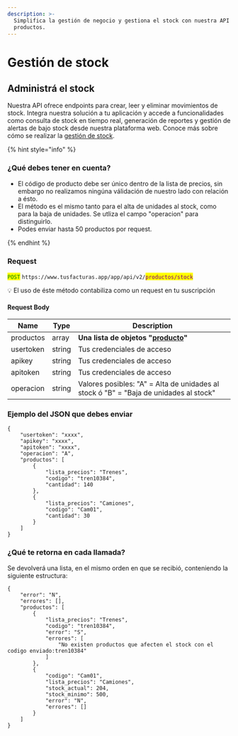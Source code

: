 ```yaml
---
description: >-
  Simplifica la gestión de negocio y gestiona el stock con nuestra API para
  productos.
---
```


# Gestión de stock

## Administrá el stock

Nuestra API ofrece endpoints para crear, leer y eliminar movimientos de stock. Integra nuestra solución a tu aplicación y accede a funcionalidades como consulta de stock en tiempo real, generación de reportes y gestión de alertas de bajo stock desde nuestra plataforma web. Conoce más sobre cómo se realizar la [gestión de stock](https://www.tusfacturas.app/caracteristicas-de-tus-facturas-electronica-stock.html).&#x20;

{% hint style="info" %}
### ¿Qué debes tener en cuenta?



* El código de producto debe ser único dentro de la lista de precios, sin embargo no realizamos ningúna válidación de nuestro lado con relación a ésto.
* El método es el mismo tanto para el alta de unidades al stock, como para la baja de unidades. Se utliza el campo "operacion" para distinguirlo.
* Podes enviar hasta 50 productos por request.


{% endhint %}

### Request

<mark style="color:green;">`POST`</mark> `https://www.tusfacturas.app/app/api/v2/`<mark style="color:purple;">`productos/stock`</mark>

💡 El uso de éste método  contabiliza como un request en tu suscripción



#### Request Body

| Name      | Type   | Description                                                                                    |
| --------- | ------ | ---------------------------------------------------------------------------------------------- |
| productos | array  | **Una lista de objetos "**[**producto**](gestion-de-stock.md#estructura-de-cada-producto)**"** |
| usertoken | string | Tus credenciales de acceso                                                                     |
| apikey    | string | Tus credenciales de acceso                                                                     |
| apitoken  | string | Tus credenciales de acceso                                                                     |
| operacion | string | Valores posibles:  "A" = Alta de unidades al stock ó "B" = "Baja de unidades al stock"         |

### Ejemplo del JSON que debes enviar

```
{
    "usertoken": "xxxx",
    "apikey": "xxxx",
    "apitoken": "xxxx",
    "operacion": "A",
    "productos": [
        {
            "lista_precios": "Trenes",
            "codigo": "tren10384",
            "cantidad": 140
        },
        {
            "lista_precios": "Camiones",
            "codigo": "Cam01",
            "cantidad": 30
        }
    ]
}
```



### ¿Qué te retorna en cada llamada?

Se devolverá una lista, en el mismo orden en que se recibió, conteniendo la siguiente estructura:

```
{
	"error": "N",
	"errores": [],
	"productos": [
		{
			"lista_precios": "Trenes",
			"codigo": "tren10384",
			"error": "S",
			"errores": [
				"No existen productos que afecten el stock con el codigo enviado:tren10384"
			]
		},
		{
			"codigo": "Cam01",
			"lista_precios": "Camiones",
			"stock_actual": 204,
			"stock_minimo": 500,
			"error": "N",
			"errores": []
		}
	]
}

```
